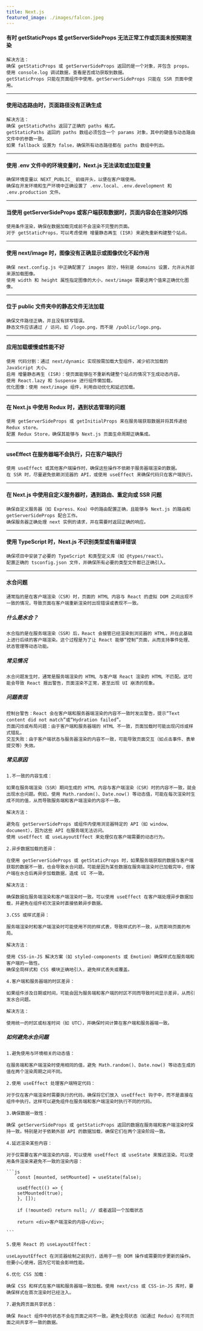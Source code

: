 ```yaml
---
title: Next.js
featured_image: ./images/falcon.jpeg
---
```



#### 有时 getStaticProps 或 getServerSideProps 无法正常工作或页面未按预期渲染

    解决方法：
    确保 getStaticProps 或 getServerSideProps 返回的是一个对象，并包含 props。
    使用 console.log 调试数据，查看是否成功获取到数据。
    getStaticProps 只能在页面组件中使用，getServerSideProps 只能在 SSR 页面中使用。

---

#### 使用动态路由时，页面路径没有正确生成

    解决方法：
    确保 getStaticPaths 返回了正确的 paths 格式。
    getStaticPaths 返回的 paths 数组必须包含一个 params 对象，其中的键值与动态路由文件中的参数一致。
    如果 fallback 设置为 false，确保所有动态路径都在 paths 数组中列出。

---

#### 使用 .env 文件中的环境变量时，Next.js 无法读取或加载变量

    确保环境变量以 NEXT_PUBLIC_ 前缀开头，以便在客户端使用。
    确保在开发环境和生产环境中正确设置了 .env.local、.env.development 和 .env.production 文件。

---

#### 当使用 getServerSideProps 或客户端获取数据时，页面内容会在渲染时闪烁

    使用条件渲染，确保在数据加载完成前不会渲染不完整的页面。
    对于 getStaticProps，可以考虑使用 增量静态再生 (ISR) 来避免重新构建整个站点。

---

#### 使用 next/image 时，图像没有正确显示或图像优化不起作用

    确保 next.config.js 中正确配置了 images 部分，特别是 domains 设置，允许从外部来源加载图像。
    使用 width 和 height 属性指定图像的大小，next/image 需要这两个值来正确优化图像。

---

#### 位于 public 文件夹中的静态文件无法加载

    确保文件路径正确，并且没有拼写错误。
    静态文件应该通过 / 访问，如 /logo.png，而不是 /public/logo.png。

---

#### 应用加载缓慢或性能不好

    使用 代码分割：通过 next/dynamic 实现按需加载大型组件，减少初次加载的 JavaScript 大小。
    启用 增量静态再生 (ISR)：使页面能够在不重新构建整个站点的情况下生成动态内容。
    使用 React.lazy 和 Suspense 进行组件懒加载。
    优化图像：使用 next/image 组件，利用自动优化和延迟加载。

---

#### 在 Next.js 中使用 Redux 时，遇到状态管理的问题

    使用 getServerSideProps 或 getInitialProps 来在服务端获取数据并将其传递给 Redux store。
    配置 Redux Store，确保其能够与 Next.js 页面生命周期正确集成。

---

#### useEffect 在服务器端不会执行，只在客户端执行

    使用 useEffect 或其他客户端操作时，确保这些操作不依赖于服务器端渲染的数据。
    在 SSR 时，尽量避免依赖浏览器的 API，或使用 useEffect 来确保代码只在客户端执行。

---

#### 在 Next.js 中使用自定义服务器时，遇到路由、重定向或 SSR 问题

    确保自定义服务器（如 Express、Koa）中的路由配置正确，且能够与 Next.js 的路由和 getServerSideProps 配合工作。
    确保服务器正确处理 next 实例的请求，并在需要时返回正确的响应。

---

#### 使用 TypeScript 时，Next.js 不识别类型或有编译错误

    确保项目中安装了必要的 TypeScript 和类型定义库（如 @types/react）。
    配置正确的 tsconfig.json 文件，并确保所有必要的类型文件都已正确引入。

---

#### 水合问题

    通常指的是在客户端渲染（CSR）时，页面的 HTML 内容与 React 的虚拟 DOM 之间出现不一致的情况，导致页面在客户端重新渲染时出现错误或表现不一致。

##### 什么是水合？

    水合指的是在服务端渲染（SSR）后，React 会接管已经渲染到浏览器的 HTML，并在此基础上进行后续的客户端渲染。这个过程是为了让 React 能够“控制”页面，从而支持事件处理、状态管理等动态功能。

##### 常见情况

    水合问题发生时，通常是服务端渲染的 HTML 与客户端 React 渲染的 HTML 不匹配。这可能会导致 React 报出警告，页面渲染不正常，甚至出现 UI 崩溃的现象。

##### 问题表现

    控制台警告：React 会在客户端和服务器端渲染的内容不一致时发出警告，提示“Text content did not match”或“Hydration failed”。
    页面闪烁或布局问题：由于客户端和服务器端的 HTML 不一致，页面加载时可能出现闪烁或样式错乱。
    交互失败：由于客户端状态与服务器渲染的内容不一致，可能导致页面交互（如点击事件、表单提交等）失效。

##### 常见原因

    1.不一致的内容生成：

    如果在服务端渲染（SSR）期间生成的 HTML 内容与客户端渲染（CSR）时的内容不一致，就会出现水合问题。例如，使用 Math.random()、Date.now() 等动态值，可能在每次渲染时生成不同的值，从而导致服务端和客户端渲染的内容不一致。

    解决方法：

    避免在 getServerSideProps 或组件内使用浏览器特定的 API（如 window、document），因为这些 API 在服务端无法访问。
    使用 useEffect 或 useLayoutEffect 来处理仅在客户端需要的动态行为。

    2.异步数据加载的差异：

    在使用 getServerSideProps 或 getStaticProps 时，如果服务端获取的数据与客户端获取的数据不一致，也会导致水合问题。可能是因为某些数据在服务端渲染时已加载完毕，但客户端在水合后再异步加载数据，造成 UI 不一致。

    解决方法：

    确保数据在服务端渲染和客户端渲染时一致。可以使用 useEffect 在客户端处理异步数据加载，并避免在组件初次渲染时直接依赖异步数据。
    
    3.CSS 或样式差异：

    服务端渲染时和客户端渲染时可能使用不同的样式表，导致样式的不一致，从而影响页面的布局。
    
    解决方法：

    使用 CSS-in-JS 解决方案（如 styled-components 或 Emotion）确保样式在服务端和客户端的一致性。
    确保全局样式和 CSS 模块正确地引入，避免样式丢失或覆盖。
    
    4.客户端和服务器端的时区差异：

    如果组件涉及日期或时间，可能会因为服务端和客户端的时区不同而导致时间显示差异，从而引发水合问题。
    
    解决方法：

    使用统一的时区或标准时间（如 UTC），并确保时间计算在客户端和服务器端一致。

##### 如何避免水合问题

    1.避免使用与环境相关的动态值：

    在服务端和客户端渲染时使用相同的值，避免 Math.random()、Date.now() 等动态生成的值在两个渲染周期之间不同。

    2.使用 useEffect 处理客户端特定代码：

    对于仅在客户端渲染时需要执行的代码，确保将它们放入 useEffect 钩子中，而不是直接在组件中执行。这样可以避免组件在服务端和客户端渲染时执行不同的代码。

    3.确保数据一致性：

    确保 getServerSideProps 或 getStaticProps 返回的数据在服务端和客户端渲染时保持一致。特别是对于依赖外部 API 的数据加载，确保它们在两个渲染阶段一致。

    4.延迟渲染某些内容：

    对于仅需要在客户端渲染的内容，可以使用 useEffect 或 useState 来推迟渲染。可以使用条件渲染来避免不一致的渲染内容：

    ```js
        const [mounted, setMounted] = useState(false);

        useEffect(() => {
        setMounted(true);
        }, []);

        if (!mounted) return null; // 或者返回一个加载状态

        return <div>客户端渲染的内容</div>;

    ```

    5.使用 React 的 useLayoutEffect：

    useLayoutEffect 在浏览器绘制之前执行，适用于一些 DOM 操作或需要同步更新的操作。但要小心使用，因为它可能会影响性能。

    6.优化 CSS 加载：

    确保 CSS 和样式在客户端和服务器端一致加载。使用 next/css 或 CSS-in-JS 库时，要确保样式在首次渲染时已经注入。

    7.避免跨页面共享状态：

    确保 React 组件中的状态不会在页面之间不一致。避免全局状态（如通过 Redux）在不同页面之间共享不一致的数据。